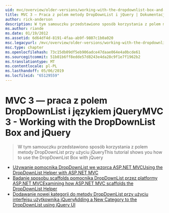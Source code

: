 ```yaml
---
uid: mvc/overview/older-versions/working-with-the-dropdownlist-box-and-jquery/index
title: MVC 3 — Praca z polem metody DropDownList i jQuery | Dokumentacja firmy Microsoft
author: rick-anderson
description: W tym samouczku przedstawiono sposób korzystania z polem metody DropDownList przy użyciu jQuery
ms.author: riande
ms.date: 01/19/2012
ms.assetid: 6d64df4d-8191-4faa-ab9f-9807c1b0a020
msc.legacyurl: /mvc/overview/older-versions/working-with-the-dropdownlist-box-and-jquery
msc.type: chapter
ms.openlocfilehash: 73c15db09df5eb906adce47daae064e4a0bcde61
ms.sourcegitcommit: 51b01b6ff8edde57d8243e4da28c9f1e7f1962b2
ms.translationtype: MT
ms.contentlocale: pl-PL
ms.lasthandoff: 05/06/2019
ms.locfileid: "65129559"
---
```

# <a name="mvc-3---working-with-the-dropdownlist-box-and-jquery"></a><span data-ttu-id="9798b-103">MVC 3 — praca z polem DropDownList i językiem jQuery</span><span class="sxs-lookup"><span data-stu-id="9798b-103">MVC 3 - Working with the DropDownList Box and jQuery</span></span>

> <span data-ttu-id="9798b-104">W tym samouczku przedstawiono sposób korzystania z polem metody DropDownList przy użyciu jQuery</span><span class="sxs-lookup"><span data-stu-id="9798b-104">This tutorial shows you how to use the DropDownList Box with jQuery</span></span>

- [<span data-ttu-id="9798b-105">Używanie pomocnika DropDownList we wzorca ASP.NET MVC</span><span class="sxs-lookup"><span data-stu-id="9798b-105">Using the DropDownList Helper with ASP.NET MVC</span></span>](using-the-dropdownlist-helper-with-aspnet-mvc.md)
- [<span data-ttu-id="9798b-106">Badanie sposobu scaffolds pomocnika DropDownList przez platformy ASP.NET MVC</span><span class="sxs-lookup"><span data-stu-id="9798b-106">Examining how ASP.NET MVC scaffolds the DropDownList Helper</span></span>](examining-how-aspnet-mvc-scaffolds-the-dropdownlist-helper.md)
- [<span data-ttu-id="9798b-107">Dodawanie nowej kategorii do metody DropDownList przy użyciu interfejsu użytkownika jQuery</span><span class="sxs-lookup"><span data-stu-id="9798b-107">Adding a New Category to the DropDownList using jQuery UI</span></span>](adding-a-new-category-to-the-dropdownlist-using-jquery-ui.md)
